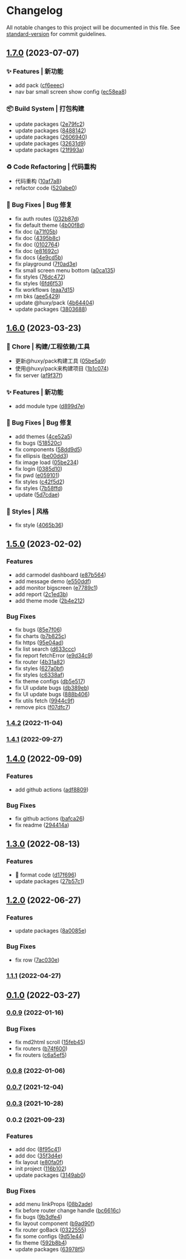 # Changelog

All notable changes to this project will be documented in this file. See [standard-version](https://github.com/conventional-changelog/standard-version) for commit guidelines.

## [1.7.0](https://github.com/ahyiru/web-design/compare/v1.6.0...v1.7.0) (2023-07-07)


### ✨ Features | 新功能

* add pack ([cf6eeec](https://github.com/ahyiru/web-design/commit/cf6eeecfceb777754ab4917c9186b47c7e7d25c0))
* nav bar small screen show config ([ec58ea8](https://github.com/ahyiru/web-design/commit/ec58ea8c3f6edaf0066ca8d9a1cee4ac010a395d))


### 📦‍ Build System | 打包构建

* update packages ([2e79fc2](https://github.com/ahyiru/web-design/commit/2e79fc212366749da63f8f16b6d354be3d5ab697))
* update packages ([8488142](https://github.com/ahyiru/web-design/commit/84881425393d8ed9dae119ab89951583ec6efd30))
* update packages ([2606940](https://github.com/ahyiru/web-design/commit/2606940795431aa74ba4d8490ecf4fa0e946caf8))
* update packages ([32631d9](https://github.com/ahyiru/web-design/commit/32631d92ec6eec9c5e7991299664e6b25bd40561))
* update packages ([21f993a](https://github.com/ahyiru/web-design/commit/21f993a18a06aceec490031f00d2f561890526c6))


### ♻️ Code Refactoring | 代码重构

* 代码重构 ([10af7a8](https://github.com/ahyiru/web-design/commit/10af7a891b7c932ec3f61dc1954c40b4fef911ce))
* refactor code ([520abe0](https://github.com/ahyiru/web-design/commit/520abe09569c7c569fe74cbb1295313789d32bf6))


### 🐛 Bug Fixes | Bug 修复

* fix auth routes ([032b87d](https://github.com/ahyiru/web-design/commit/032b87d248fa615c4b5b96f3e9d747b1a80381ce))
* fix default theme ([4b00f8d](https://github.com/ahyiru/web-design/commit/4b00f8d126c5fe313adfd993786b3e17c39d0097))
* fix doc ([a71f05b](https://github.com/ahyiru/web-design/commit/a71f05bec7c0e995857aa74b95002db2a703c323))
* fix doc ([4395b8c](https://github.com/ahyiru/web-design/commit/4395b8c52a22e3d8eb47b72781e2be55ac284fa2))
* fix doc ([0102764](https://github.com/ahyiru/web-design/commit/01027642098347b6f2c6156808c6e3734bc4a593))
* fix doc ([e81692c](https://github.com/ahyiru/web-design/commit/e81692cdb546a0f419e93ea1de490c24456f928b))
* fix docs ([4e9cd5b](https://github.com/ahyiru/web-design/commit/4e9cd5b0943f5c9c8a99271bb48275b49443df98))
* fix playground ([7f0ad3e](https://github.com/ahyiru/web-design/commit/7f0ad3e04b566f5467678552fc5f3cb172a1ebfb))
* fix small screen menu bottom ([a0ca135](https://github.com/ahyiru/web-design/commit/a0ca1357860c9e295c7ad083d021091542041922))
* fix styles ([76dc472](https://github.com/ahyiru/web-design/commit/76dc472c4d01f5ecdfd44a0036c38eefb7199692))
* fix styles ([6fd6f53](https://github.com/ahyiru/web-design/commit/6fd6f532e17c9cbe31af54076b55fcb62941ea18))
* fix workflows ([eaa7d15](https://github.com/ahyiru/web-design/commit/eaa7d15e654efa5b50ac8101becd3e3bd1151a17))
* rm bks ([aee5429](https://github.com/ahyiru/web-design/commit/aee54298e202e0addd1680a068fbc003fb176269))
* update @huxy/pack ([4b64404](https://github.com/ahyiru/web-design/commit/4b644044de0f1e1f71aa55c8d99f239cab1d3939))
* update packages ([3803688](https://github.com/ahyiru/web-design/commit/38036887ecc37c1306cf243bbcca6c9bd3fbcf9d))

## [1.6.0](https://github.com/ahyiru/web-design/compare/v1.5.0...v1.6.0) (2023-03-23)


### 🚀 Chore | 构建/工程依赖/工具

* 更新@huxy/pack构建工具 ([05be5a9](https://github.com/ahyiru/web-design/commit/05be5a91e319341f0fab549a16afbbf9aaf39962))
* 使用@huxy/pack来构建项目 ([1b1c074](https://github.com/ahyiru/web-design/commit/1b1c0742377e6c323505231443097e8afff35a90))
* fix server ([af9f37f](https://github.com/ahyiru/web-design/commit/af9f37f008dcb501aeb4c0a53b063a76b64223a2))


### ✨ Features | 新功能

* add module type ([d899d7e](https://github.com/ahyiru/web-design/commit/d899d7eb21d71be4417a5338f775ff7be9356472))


### 🐛 Bug Fixes | Bug 修复

* add themes ([4ce52a5](https://github.com/ahyiru/web-design/commit/4ce52a56686ad31f927a0b9c4cb0c9d0883e6b8d))
* fix bugs ([518520c](https://github.com/ahyiru/web-design/commit/518520c75511d5ab6486d7e64af523a095bd0d49))
* fix components ([58dd9d5](https://github.com/ahyiru/web-design/commit/58dd9d5741d72a660739b063e4757dbffbfe51bd))
* fix ellipsis ([be00dd3](https://github.com/ahyiru/web-design/commit/be00dd3a44c98c5bfa271bb5e5542dd2834e549a))
* fix image load ([05be234](https://github.com/ahyiru/web-design/commit/05be2345dc3bd18aa86aabd083af2fe175dd2d85))
* fix login ([0385d10](https://github.com/ahyiru/web-design/commit/0385d10071f5b70da00e3d62c08b7a8f01152c29))
* fix pwd ([e059101](https://github.com/ahyiru/web-design/commit/e05910146250b0f930232c6ea87927508af1a805))
* fix styles ([c42f5d2](https://github.com/ahyiru/web-design/commit/c42f5d20c764871dbeb992bc3e3f47560e492cc6))
* fix styles ([7b58ffd](https://github.com/ahyiru/web-design/commit/7b58ffde18a50b64c0935d82a53f99a071c3a2a4))
* update ([5d7cdae](https://github.com/ahyiru/web-design/commit/5d7cdaea0ce229a9cc12126907bf82b64c722ada))


### 💄 Styles | 风格

* fix style ([4065b36](https://github.com/ahyiru/web-design/commit/4065b3633a9051aaf6fa380d53d307c7a7f55407))

## [1.5.0](https://github.com/ahyiru/web-design/compare/v1.4.2...v1.5.0) (2023-02-02)


### Features

* add carmodel dashboard ([e87b564](https://github.com/ahyiru/web-design/commit/e87b56469c487122bbc9eb5b236a4d7929f87b94))
* add message demo ([e550ddf](https://github.com/ahyiru/web-design/commit/e550ddfd49eb4384694b5bef340e1d47aee1b366))
* add monitor bigscreen ([e7789c1](https://github.com/ahyiru/web-design/commit/e7789c155775dae75039ff7409bb304c9bfe75dc))
* add report ([2c1ed3b](https://github.com/ahyiru/web-design/commit/2c1ed3ba125ceda3411f77d39eb37a4aa925ba88))
* add theme mode ([2b4e212](https://github.com/ahyiru/web-design/commit/2b4e21279e6087c6781c1ab398793d0a0e19650a))


### Bug Fixes

* fix bugs ([85e7f06](https://github.com/ahyiru/web-design/commit/85e7f066e09a59e7f690e451fe4a034ec1d604c7))
* fix charts ([b7b825c](https://github.com/ahyiru/web-design/commit/b7b825c67e39ca3c17e46651a4966d398ef779a8))
* fix https ([95e04ad](https://github.com/ahyiru/web-design/commit/95e04ada4407694a10881f43498326e19fa999b5))
* fix list search ([d633ccc](https://github.com/ahyiru/web-design/commit/d633ccc7683d0b58c6d14b37f882fcefaf1ceb7f))
* fix report fetchError ([e9d34c9](https://github.com/ahyiru/web-design/commit/e9d34c9d7f684cd6a99f9dfa935f4fbea040bcd1))
* fix router ([4b31a82](https://github.com/ahyiru/web-design/commit/4b31a82a5db10dba3e20fd7cc55fb6cb461ca795))
* fix styles ([627a0bf](https://github.com/ahyiru/web-design/commit/627a0bfc74c97a480e9940142cd9c1a6077cfa60))
* fix styles ([c6338af](https://github.com/ahyiru/web-design/commit/c6338af1d2bb269d884ed86fc6a8e3e46e5314c7))
* fix theme configs ([db5e517](https://github.com/ahyiru/web-design/commit/db5e517c1086d745773b81b831c7d8d4c9bae572))
* fix UI update bugs ([db389eb](https://github.com/ahyiru/web-design/commit/db389ebb4e596f45ab3139479b8884ef83cb5b87))
* fix UI update bugs ([888b406](https://github.com/ahyiru/web-design/commit/888b4066889987509e620cc57e2c5e385085b2ac))
* fix utils fetch ([9944c9f](https://github.com/ahyiru/web-design/commit/9944c9f68da2741063112422e94924e90691df98))
* remove pics ([f07dfc7](https://github.com/ahyiru/web-design/commit/f07dfc7dd95356755f61fbd9a866004e1294a4fa))

### [1.4.2](https://github.com/ahyiru/web-design/compare/v1.4.1...v1.4.2) (2022-11-04)

### [1.4.1](https://github.com/ahyiru/web-design/compare/v1.4.0...v1.4.1) (2022-09-27)

## [1.4.0](https://github.com/ahyiru/web-design/compare/v1.3.0...v1.4.0) (2022-09-09)


### Features

* add github actions ([adf8809](https://github.com/ahyiru/web-design/commit/adf880948f01016e580ebca059824df5194cc99a))


### Bug Fixes

* fix github actions ([bafca26](https://github.com/ahyiru/web-design/commit/bafca2633814d11846a8d1d643b3f395d809c686))
* fix readme ([294414a](https://github.com/ahyiru/web-design/commit/294414ae01a16ef08b6fda959f9e68f1aa670807))

## [1.3.0](https://github.com/ahyiru/web-design/compare/v1.2.0...v1.3.0) (2022-08-13)


### Features

* :art: format code ([d17f696](https://github.com/ahyiru/web-design/commit/d17f69610f42fa70323c0038777082a1747ddd26))
* update packages ([27b57c1](https://github.com/ahyiru/web-design/commit/27b57c13faaec818c70b19203cb20c24b85704a0))

## [1.2.0](https://github.com/ahyiru/web-design/compare/v1.1.1...v1.2.0) (2022-06-27)


### Features

* update packages ([8a0085e](https://github.com/ahyiru/web-design/commit/8a0085ea479bd401ba69f4dd3b0018d121b4dada))


### Bug Fixes

* fix row ([7ac030e](https://github.com/ahyiru/web-design/commit/7ac030e04452288daacc73a07125ba20bbbf22ea))

### [1.1.1](https://github.com/ahyiru/web-design/compare/v0.1.0...v1.1.1) (2022-04-27)

## [0.1.0](https://github.com/ahyiru/web-design/compare/v0.0.9...v0.1.0) (2022-03-27)

### [0.0.9](https://github.com/ahyiru/web-design/compare/v0.0.8...v0.0.9) (2022-01-16)


### Bug Fixes

* fix md2html scroll ([15feb45](https://github.com/ahyiru/web-design/commit/15feb4502eb4715746c5c6db7803b73586a81afc))
* fix routers ([b74f600](https://github.com/ahyiru/web-design/commit/b74f60065a0e1b0d69a013924c64dc73b24bba03))
* fix routers ([c6a5ef5](https://github.com/ahyiru/web-design/commit/c6a5ef5b04979e06023f23e17cfc9af5be119127))

### [0.0.8](https://github.com/ahyiru/web-design/compare/v0.0.7...v0.0.8) (2022-01-06)

### [0.0.7](https://github.com/ahyiru/web-design/compare/v0.0.3...v0.0.7) (2021-12-04)

### [0.0.3](https://github.com/ahyiru/web-design/compare/v0.0.2...v0.0.3) (2021-10-28)

### 0.0.2 (2021-09-23)


### Features

* add doc ([8f95c41](https://github.com/ahyiru/web-design/commit/8f95c411a846256530ec0883af17300ba548a3e7))
* add doc ([35f3d4e](https://github.com/ahyiru/web-design/commit/35f3d4e43759e380dd4872cf367354dc077d6dd2))
* fix layout ([e80fa0f](https://github.com/ahyiru/web-design/commit/e80fa0f91dce4bde7acae564090612569f7cfa92))
* init project ([116b102](https://github.com/ahyiru/web-design/commit/116b102c279250383d1c1e36831f8e997d8d2351))
* update packages ([3149ab0](https://github.com/ahyiru/web-design/commit/3149ab0bf14ce9d041c317be0548eef5fb2d01e8))


### Bug Fixes

* add menu linkProps ([08b2ade](https://github.com/ahyiru/web-design/commit/08b2ade892000f6727181fe9302020965ee1711a))
* fix before router change handle ([bc6616c](https://github.com/ahyiru/web-design/commit/bc6616cb23a55a66d5be3d7f575537749de91502))
* fix bugs ([9b3dfe4](https://github.com/ahyiru/web-design/commit/9b3dfe44634ca2e706dd0061a0879fc40cdbc290))
* fix layout component ([b9ad90f](https://github.com/ahyiru/web-design/commit/b9ad90f7d34663a762c5c0e5f6f148cbc7ccf64e))
* fix router goBack ([0322555](https://github.com/ahyiru/web-design/commit/0322555422a0a544c46d70aec82626137175ab83))
* fix some configs ([9d51e44](https://github.com/ahyiru/web-design/commit/9d51e441061076b991f1ae8d4792f2d4a50797d8))
* fix theme ([592b8b4](https://github.com/ahyiru/web-design/commit/592b8b4fc76678372fe41185a76a1ad39d10128c))
* update packages ([63978f5](https://github.com/ahyiru/web-design/commit/63978f540d839acdbd1c1f413e16bde1cc51e619))
